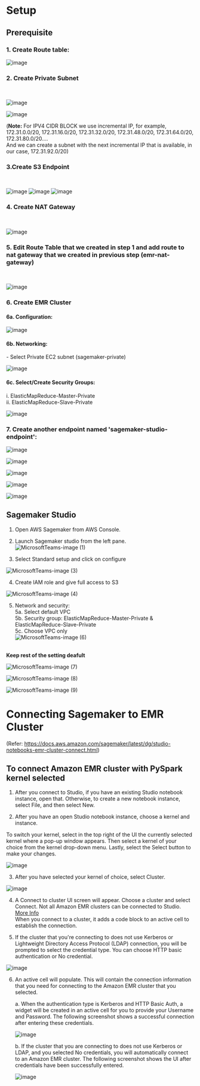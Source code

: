 # Setup
## Prerequisite
<h3> 1. Create Route table:</h3>
    
   ![image](https://user-images.githubusercontent.com/30530766/172730975-fd3c8bf0-4436-4ab1-a4cc-c0ad323873f9.png)
    
    
<h3> 2. Create Private Subnet</h3> <br>

   ![image](https://user-images.githubusercontent.com/30530766/172730674-5f374257-4be4-4456-abc1-b7e1fcb63221.png) 
    
   ![image](https://user-images.githubusercontent.com/30530766/172730779-0d8675de-ff6c-447c-9cee-4bab18b09a0c.png)

(<b>Note:</b> For  IPV4 CIDR BLOCK we use incremental IP, for example, 172.31.0.0/20, 172.31.16.0/20, 172.31.32.0/20, 172.31.48.0/20, 172.31.64.0/20, 172.31.80.0/20....<br> And we can create a subnet with the next incremental IP that is available, in our case, 172.31.92.0/20)
<h3> 3.Create S3 Endpoint </h3> <br>

![image](https://user-images.githubusercontent.com/30530766/172734298-87314acd-5f36-4336-9a3a-ee9128d51eee.png)
![image](https://user-images.githubusercontent.com/30530766/172734349-dcfdb8c1-3497-4740-a569-e5e7698596d7.png)
![image](https://user-images.githubusercontent.com/30530766/172734369-0257ca44-1521-4a5b-ad86-7c3f75f2b875.png)

<h3> 4. Create NAT Gateway </h3> <br>
	
![image](https://user-images.githubusercontent.com/30530766/172885800-806e580b-baf1-4ae4-9495-db10eabcb1b6.png)

<!-- ![image](https://user-images.githubusercontent.com/30530766/172885857-b0ce3d9c-6410-4a72-8720-0dfd2236faf4.png) -->

<h3> 5. Edit Route Table that we created in step 1 and add route to nat gateway that we created in previous step (emr-nat-gateway) </h3> <br>

![image](https://user-images.githubusercontent.com/30530766/172920663-4e9beebf-b107-465e-87fb-8df7ab06e8a1.png)

<h3> 6. Create EMR Cluster </h3>
	<h4> 6a. Configuration: </h4>
	
![image](https://user-images.githubusercontent.com/30530766/172920907-17bdc7b7-1952-47ec-9a86-bcdbaebd9ae6.png)

<h4> 6b. Networking: </h4>
- Select Private EC2 subnet (sagemaker-private)
	
![image](https://user-images.githubusercontent.com/30530766/172921345-b30510cd-5dc1-492a-b66f-88874e86ce8a.png)

<h4> 6c. Select/Create Security Groups: </h4>
i. ElasticMapReduce-Master-Private  <br>
ii. ElasticMapReduce-Slave-Private  <br>


![image](https://user-images.githubusercontent.com/30530766/172921584-9fd199ef-53cf-4470-8991-3f9fa68991e8.png)

<h3> 7. Create another endpoint named 'sagemaker-studio-endpoint': </h3>

![image](https://user-images.githubusercontent.com/30530766/172933446-bd9534b7-3c40-4b04-841a-2f5f2e25609f.png)

![image](https://user-images.githubusercontent.com/30530766/172933471-8767328b-bd03-4b80-87bd-c544f34dfc20.png)

![image](https://user-images.githubusercontent.com/30530766/172933502-1ad08e18-b572-4c15-b54b-6c89c4c2faab.png)

![image](https://user-images.githubusercontent.com/30530766/172933551-57c8ea70-12fa-46e2-a17b-16850c29d5bf.png)

![image](https://user-images.githubusercontent.com/30530766/172933574-0505fa72-fd97-4909-917b-c893db499e14.png)


## Sagemaker Studio

1. Open AWS Sagemaker from AWS Console.
2. Launch Sagemaker studio from the left pane. <br>
![MicrosoftTeams-image (1)](https://user-images.githubusercontent.com/30530766/172948525-21d0e8f2-bca4-4d46-a47b-0e835e78c009.png)

3. Select Standard setup and click on configure

![MicrosoftTeams-image (3)](https://user-images.githubusercontent.com/30530766/172949190-82efa207-db72-4dda-a66f-cbfb86b61688.png)

4. Create IAM role and give full access to S3

![MicrosoftTeams-image (4)](https://user-images.githubusercontent.com/30530766/172953554-32eb3262-d67a-427d-a48b-f0b334b441d2.png)

5. Network and security:<br>
5a. Select default VPC<br>
5b. Security group: ElasticMapReduce-Master-Private & ElasticMapReduce-Slave-Private<br>
5c. Choose VPC only <br>
![MicrosoftTeams-image (6)](https://user-images.githubusercontent.com/30530766/172953769-327fe80b-57a1-4f53-a862-39ce32c1866d.png)

<br>
<b>Keep rest of the setting deafult</b>

![MicrosoftTeams-image (7)](https://user-images.githubusercontent.com/30530766/172954010-1bd8f611-d1d9-432e-af65-9b6b1d299721.png)

![MicrosoftTeams-image (8)](https://user-images.githubusercontent.com/30530766/172954015-a4e3087a-1c2d-495b-b482-ed2cfd2fe37b.png)

![MicrosoftTeams-image (9)](https://user-images.githubusercontent.com/30530766/172954022-11d839ab-16b3-42f8-a376-bccb61474295.png)

# Connecting Sagemaker to EMR Cluster
(Refer: https://docs.aws.amazon.com/sagemaker/latest/dg/studio-notebooks-emr-cluster-connect.html)

## To connect Amazon EMR cluster with PySpark kernel selected

1. After you connect to Studio, if you have an existing Studio notebook instance, open that. Otherwise, to create a new notebook instance, select File, and then select New.

2. After you have an open Studio notebook instance, choose a kernel and instance.

To switch your kernel, select in the top right of the UI the currently selected kernel where a pop-up window appears. Then select a kernel of your choice from the kernel drop-down menu. Lastly, select the Select button to make your changes.

![image](https://user-images.githubusercontent.com/30530766/172654002-fcfc5f89-e2ef-4319-9728-e317f7d8723f.png)

3. After you have selected your kernel of choice, select Cluster.

![image](https://user-images.githubusercontent.com/30530766/172654090-17afe776-1b52-4c49-9917-41684654f88f.png)


4. A Connect to cluster UI screen will appear. Choose a cluster and select Connect. Not all Amazon EMR clusters can be connected to Studio. [More Info](http://aws.amazon.com/blogs/machine-learning/amazon-sagemaker-studio-notebooks-backed-by-spark-in-amazon-emr/)  
When you connect to a cluster, it adds a code block to an active cell to establish the connection.

5. If the cluster that you're connecting to does not use Kerberos or Lightweight Directory Access Protocol (LDAP) connection, you will be prompted to select the credential type. You can choose HTTP basic authentication or No credential.

![image](https://user-images.githubusercontent.com/30530766/172656395-c1a6ceba-ae89-45b9-92bd-4e35f79e86ec.png)

6. An active cell will populate. This will contain the connection information that you need for connecting to the Amazon EMR cluster that you selected.

    a. When the authentication type is Kerberos and HTTP Basic Auth, a widget will be created in an active cell for you to provide your Username and Password. The following screenshot shows a successful connection after entering these credentials.
    
    ![image](https://user-images.githubusercontent.com/30530766/172656589-44ff2e35-3618-408f-b2e2-d79c2d2d67d3.png)
    
    b. If the cluster that you are connecting to does not use Kerberos or LDAP, and you selected No credentials, you will automatically connect to an Amazon EMR cluster. The following screenshot shows the UI after credentials have been successfully entered.
    
    ![image](https://user-images.githubusercontent.com/30530766/172656697-f39eff09-c50b-4b59-839e-56f70b377eb7.png)

